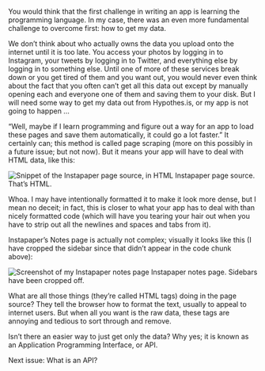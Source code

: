 You would think that the first challenge in writing an app is learning the programming language. In my case, there was an even more fundamental challenge to overcome first: how to get my data.

We don’t think about who actually owns the data you upload onto the internet until it is too late. You access your photos by logging in to Instagram, your tweets by logging in to Twitter, and everything else by logging in to something else. Until one of more of these services break down or you get tired of them and you want out, you would never even think about the fact that you often can’t get all this data out except by manually opening each and everyone one of them and saving them to your disk. But I will need some way to get my data out from Hypothes.is, or my app is not going to happen …

“Well, maybe if I learn programming and figure out a way for an app to load these pages and save them automatically, it could go a lot faster.” It certainly can; this method is called page scraping (more on this possibly in a future issue; but not now). But it means your app will have to deal with HTML data, like this:

![Snippet of the Instapaper page source, in HTML](https://github.com/ngjunsiang/laymansguide/blob/master/season1/issue003/issue003_01.png?raw=true)
Instapaper page source. That’s HTML.

Whoa. I may have intentionally formatted it to make it look more dense, but I mean no deceit; in fact, this is closer to what your app has to deal with than nicely formatted code (which will have you tearing your hair out when you have to strip out all the newlines and spaces and tabs from it).

Instapaper’s Notes page is actually not complex; visually it looks like this (I have cropped the sidebar since that didn’t appear in the code chunk above):

![Screenshot of my Instapaper notes page](https://github.com/ngjunsiang/laymansguide/blob/master/season1/issue003/issue003_02.png?raw=true)
Instapaper notes page. Sidebars have been cropped off.

What are all those things (they’re called HTML tags) doing in the page source? They tell the browser how to format the text, usually to appeal to internet users. But when all you want is the raw data, these tags are annoying and tedious to sort through and remove.

Isn’t there an easier way to just get only the data? Why yes; it is known as an Application Programming Interface, or API.

Next issue: What is an API?
